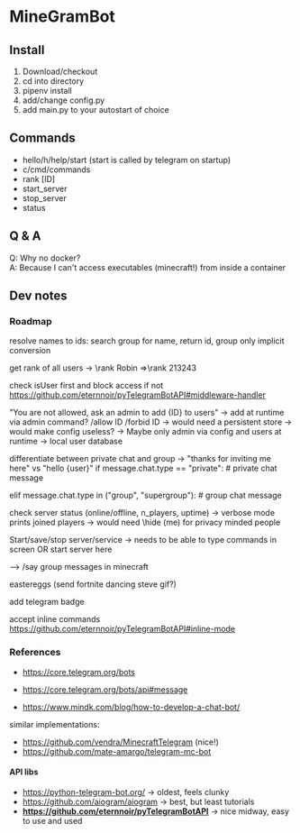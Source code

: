 # MineGramBot

## Install
1. Download/checkout
2. cd into directory
3. pipenv install
4. add/change config.py
5. add main.py to your autostart of choice

## Commands
- hello/h/help/start (start is called by telegram on startup)
- c/cmd/commands
- rank [ID]
- start_server
- stop_server
- status

## Q & A
Q: Why no docker?  
A: Because I can't access executables (minecraft!) from inside a container


## Dev notes

### Roadmap
resolve names to ids: search group for name, return id, group only implicit conversion 

get rank of all users
-> \rank Robin =>\rank 213243

check isUser first and block access if not
https://github.com/eternnoir/pyTelegramBotAPI#middleware-handler

"You are not allowed, ask an admin to add {ID} to users"
-> add at runtime via admin command? 
/allow ID    /forbid ID
-> would need a persistent store 
-> would make config useless? 
-> Maybe only admin via config and users at runtime
-> local user database

differentiate between private chat and group
-> "thanks for inviting me here" vs "hello {user}"
if message.chat.type == "private":
	# private chat message

elif message.chat.type in ("group", "supergroup"):
	# group chat message

check server status (online/offline, n_players, uptime)
-> verbose mode prints joined players
-> would need \hide (me) for privacy minded people

Start/save/stop server/service -> needs to be able to type commands in screen OR start server here

--> /say group messages in minecraft

eastereggs (send fortnite dancing steve gif?)

add telegram badge

accept inline commands
https://github.com/eternnoir/pyTelegramBotAPI#inline-mode

### References

- https://core.telegram.org/bots
- https://core.telegram.org/bots/api#message

- https://www.mindk.com/blog/how-to-develop-a-chat-bot/

similar implementations:

- https://github.com/vendra/MinecraftTelegram (nice!)
- https://github.com/mate-amargo/telegram-mc-bot

#### API libs
- https://python-telegram-bot.org/ -> oldest, feels clunky
- https://github.com/aiogram/aiogram -> best, but least tutorials
- **https://github.com/eternnoir/pyTelegramBotAPI** -> nice midway, easy to use and used


